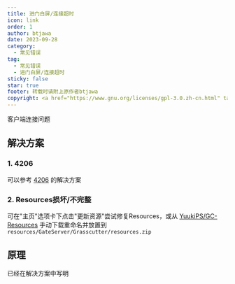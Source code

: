 ```yaml
---
title: 进门白屏/连接超时
icon: link
order: 1
author: btjawa
date: 2023-09-28
category:
  - 常见错误
tag:
  - 常见错误
  - 进门白屏/连接超时
sticky: false
star: true
footer: 转载时请附上原作者btjawa
copyright: <a href="https://www.gnu.org/licenses/gpl-3.0.zh-cn.html" target="_blank">GPL-3.0 协议</a>&nbsp;版权所有 © 2023 <a href="https://github.com/btjawa/BGP-docs" target="_blank">btjawa</a>
---
```


客户端连接问题
<!-- more -->

## 解决方案

### 1. 4206

可以参考 [4206](4206) 的解决方案

### 2. Resources损坏/不完整

可在"主页"选项卡下点击"更新资源"尝试修复Resources，或从 [YuukiPS/GC-Resources](https://gitlab.com/YuukiPS/GC-Resources) 手动下载重命名并放置到 `resources/GateServer/Grasscutter/resources.zip`

## 原理

已经在解决方案中写明